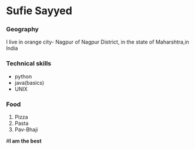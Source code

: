 # Sufie Sayyed
### Geography
I live in orange city- Nagpur of Nagpur District, in the state of Maharshtra,in India

### Technical skills
- python
- java(basics)
- UNIX
 
### **Food**
1. Pizza
2. Pasta
3. Pav-Bhaji

#**I am the best**

